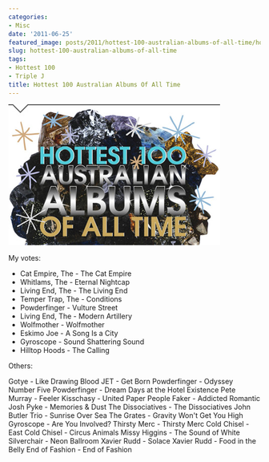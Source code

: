 ```yaml
---
categories:
- Misc
date: '2011-06-25'
featured_image: posts/2011/hottest-100-australian-albums-of-all-time/hot100albums.jpg
slug: hottest-100-australian-albums-of-all-time
tags:
- Hottest 100
- Triple J
title: Hottest 100 Australian Albums Of All Time
---
```


![Hot100Albums](hot100albums.jpg)

My votes:

  * Cat Empire, The - The Cat Empire
  * Whitlams, The - Eternal Nightcap
  * Living End, The - The Living End
  * Temper Trap, The - Conditions
  * Powderfinger - Vulture Street
  * Living End, The - Modern Artillery
  * Wolfmother - Wolfmother
  * Eskimo Joe - A Song Is a City
  * Gyroscope - Sound Shattering Sound
  * Hilltop Hoods - The Calling

Others:

Gotye - Like Drawing Blood
JET - Get Born
Powderfinger - Odyssey Number Five
Powderfinger - Dream Days at the Hotel Existence
Pete Murray - Feeler
Kisschasy - United Paper People
Faker - Addicted Romantic
Josh Pyke - Memories & Dust
The Dissociatives - The Dissociatives
John Butler Trio - Sunrise Over Sea
The Grates - Gravity Won't Get You High
Gyroscope - Are You Involved?
Thirsty Merc - Thirsty Merc
Cold Chisel - East
Cold Chisel - Circus Animals
Missy Higgins - The Sound of White
Silverchair - Neon Ballroom
Xavier Rudd - Solace
Xavier Rudd - Food in the Belly
End of Fashion - End of Fashion